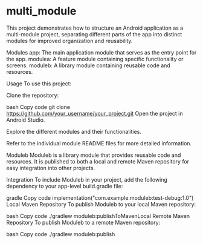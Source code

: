 # multi_module
This project demonstrates how to structure an Android application as a multi-module project, separating different parts of the app into distinct modules for improved organization and reusability.

Modules
app: The main application module that serves as the entry point for the app.
modulea: A feature module containing specific functionality or screens.
moduleb: A library module containing reusable code and resources.

Usage
To use this project:

Clone the repository:

bash
Copy code
git clone https://github.com/your_username/your_project.git
Open the project in Android Studio.

Explore the different modules and their functionalities.

Refer to the individual module README files for more detailed information.

Moduleb
Moduleb is a library module that provides reusable code and resources. It is published to both a local and remote Maven repository for easy integration into other projects.

Integration
To include Moduleb in your project, add the following dependency to your app-level build.gradle file:

gradle
Copy code
implementation("com.example.moduleb:test-debug:1.0")
Local Maven Repository
To publish Moduleb to your local Maven repository:

bash
Copy code
./gradlew moduleb:publishToMavenLocal
Remote Maven Repository
To publish Moduleb to a remote Maven repository:

bash
Copy code
./gradlew moduleb:publish
